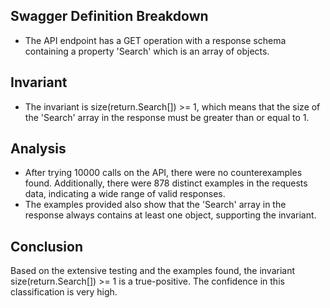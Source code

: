 ## Swagger Definition Breakdown
- The API endpoint has a GET operation with a response schema containing a property 'Search' which is an array of objects.

## Invariant
- The invariant is size(return.Search[]) >= 1, which means that the size of the 'Search' array in the response must be greater than or equal to 1.

## Analysis
- After trying 10000 calls on the API, there were no counterexamples found. Additionally, there were 878 distinct examples in the requests data, indicating a wide range of valid responses.
- The examples provided also show that the 'Search' array in the response always contains at least one object, supporting the invariant.

## Conclusion
Based on the extensive testing and the examples found, the invariant size(return.Search[]) >= 1 is a true-positive. The confidence in this classification is very high.
